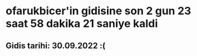 # ofarukbicer'in gidisine son 2 gun 23 saat 58 dakika 21 saniye kaldi

## Gidis tarihi: 30.09.2022 :(